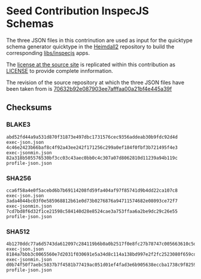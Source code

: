 # Seed Contribution InspecJS Schemas

The three JSON files in this contrinution are used as input for the quicktype schema generator 
quicktype in the [Heimdall2](https://github.com/mitre/heimdall2) repository
to build the corresponding [libs/inspecjs](https://github.com/mitre/heimdall2/tree/master/libs/inspecjs/schemas) apps.

The [license at the source site](https://github.com/mitre/heimdall2/blob/master/LICENSE.md) is replicated 
within this contribution as [LICENSE](LICENSE) to provide complete innformation.

The revision of the source repository at which the three JSON files have been taken from
is [70632b92e087903ee7afffaa00a21bf4e445a39f](https://github.com/mitre/heimdall2/tree/70632b92e087903ee7afffaa00a21bf4e445a39f/libs/inspecjs/schemas)

## Checksums

### BLAKE3

```
abd52fd44a9a531d870f31873e497dbc1731576cec9356addeab30b9fdc92d4d  exec-json.json
4c46e2423b66baf8c4f92a43ee242f171256c299a0ef184f0fbf3b721495f4e3  exec-jsonmin.json
82a318b505576530bf3cc03c43aec0bb0c4c307a07d8062810d11239a94b119c  profile-json.json
```

### SHA256

```
cca6f58a4e0f5acebd6b7b69114208fd59fa404af97f85741d9b4dd22ca107c8  exec-json.json
3ada4044bc03f0e585968812b61e0d73b0276876a94711574682e08093ce72f7  exec-jsonmin.json
7cd7bd8f6d32f1ce21598c584140d28e8524cae3a753ffaa6a2be9dc29c26e55  profile-json.json
```

### SHA512

```
4b1270ddc77a6d5743da612097c284119b6b0a0b2517f0e8fc27b78747c005663610c5d86fedd98f047ec259c0ff751eec48507f4daecc63c2619b269495ac32  exec-json.json
8184a7bbb3c0065560e7d2031f030691e5a34d8c114a138bd997e2f2fc2523080f659cdcbbd043362a4ebf9e3ff3c0303c876cd5407e661fb2293070a252b5ca  exec-jsonmin.json
d0b74f50f7aebc5837b7f4581b77419ac051d01ef4fad3e6b905638eccba1738c9f8259aed694cf16e26f16309a017ad7e511fa2acb92b793e62d35ee5a0db91  profile-json.json
```
